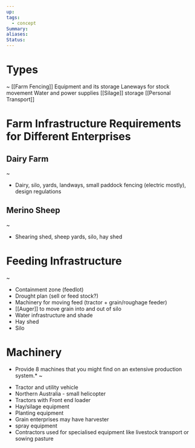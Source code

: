 ```yaml
---
up: 
tags:
  - concept
Summary: 
aliases: 
Status:
---
```

# Types
~
[[Farm Fencing]]
Equipment and its storage
Laneways for stock movement
Water and power supplies
[[Silage]] storage
[[Personal Transport]]

# Farm Infrastructure Requirements for Different Enterprises

## Dairy Farm
~
- Dairy, silo, yards, landways, small paddock fencing (electric mostly), design regulations

## Merino Sheep
~
- Shearing shed, sheep yards, silo, hay shed
<!--SR:!2025-03-12,3,250-->

# Feeding Infrastructure
~
- Containment zone (feedlot)
- Drought plan (sell or feed stock?)
- Machinery for moving feed (tractor + grain/roughage feeder)
- [[Auger]] to move grain into and out of silo
- Water infrastructure and shade
- Hay shed
- Silo

# Machinery
* Provide 8 machines that you might find on an extensive production system.*
~
- Tractor and utility vehicle
- Northern Australia - small helicopter
- Tractors with Front end loader
- Hay/silage equipment
- Planting equipment
- Grain enterprises may have harvester
- spray equipment
- Contractors used for specialised equipment like livestock transport or sowing pasture
<!--SR:!2025-03-17,8,250-->